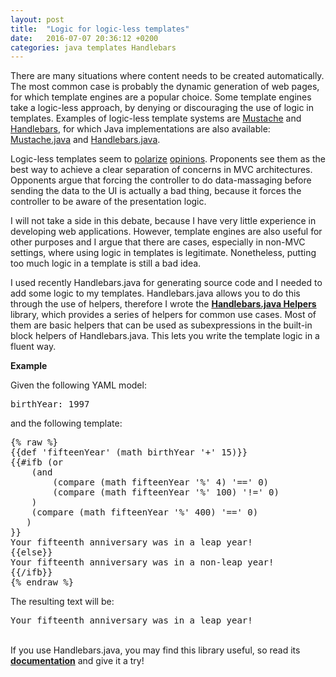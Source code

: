 ```yaml
---
layout: post
title:  "Logic for logic-less templates"
date:   2016-07-07 20:36:12 +0200
categories: java templates Handlebars
---
```


There are many situations where content needs to be created automatically.
The most common case is probably the dynamic generation of web pages, for which template engines are a popular choice.
Some template engines take a logic-less approach, by denying or discouraging the use of logic in templates.
Examples of logic-less template systems are [Mustache][mustache] and [Handlebars][handlebars], for which Java implementations are also available: [Mustache.java][mustache.java] and [Handlebars.java][handlebars.java].

Logic-less templates seem to [polarize][logic-less-so] [opinions][logic-less-cult].
Proponents see them as the best way to achieve a clear separation of concerns in MVC architectures.
Opponents argue that forcing the controller to do data-massaging before sending the data to the UI is actually a bad thing, because it forces the controller to be aware of the presentation logic.

I will not take a side in this debate, because I have very little experience in developing web applications.
However, template engines are also useful for other purposes and I argue that there are cases, especially in non-MVC settings, where using logic in templates is legitimate. Nonetheless, putting too much logic in a template is still a bad idea.

I used recently Handlebars.java for generating source code and I needed to add some logic to my templates.
Handlebars.java allows you to do this through the use of helpers, therefore I wrote the **[Handlebars.java Helpers][hbj-helpers-gh]** library, which provides a series of helpers for common use cases.
Most of them are basic helpers that can be used as subexpressions in the built-in block helpers of Handlebars.java.
This lets you write the template logic in a fluent way.

**Example**

Given the following YAML model:
<pre>
birthYear: 1997
</pre>

and the following template:

<pre>{% raw %}
{{def 'fifteenYear' (math birthYear '+' 15)}}
{{#ifb (or
    (and
        (compare (math fifteenYear '%' 4) '==' 0)
        (compare (math fifteenYear '%' 100) '!=' 0)
    )
    (compare (math fifteenYear '%' 400) '==' 0)
   )
}}
Your fifteenth anniversary was in a leap year!
{{else}}
Your fifteenth anniversary was in a non-leap year!
{{/ifb}}
{% endraw %}</pre>

The resulting text will be:
<pre>
Your fifteenth anniversary was in a leap year!
</pre>

&nbsp;
<br/>
If you use Handlebars.java, you may find this library useful, so read its **[documentation][hbj-helpers-doc]** and give it a try!



[url-length]: http://stackoverflow.com/a/417184/2039982
[mustache]: http://mustache.github.io/
[handlebars]: http://handlebarsjs.com/
[mustache.java]: https://github.com/spullara/mustache.java
[handlebars.java]: http://jknack.github.io/handlebars.java/
[logic-less-so]: http://stackoverflow.com/questions/3896730/whats-the-advantage-of-logic-less-template-such-as-mustache
[logic-less-cult]: http://www.boronine.com/2012/09/07/Cult-Of-Logic-less-Templates/
[hbj-helpers-gh]: https://github.com/beryx/handlebars-java-helpers
[hbj-helpers-doc]: http://handlebars-java-helpers.beryx.org/
